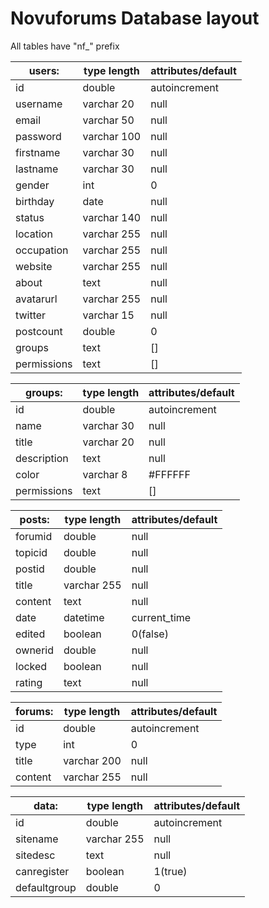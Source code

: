 # Novuforums Database layout
All tables have "nf_" prefix

| users:      | type length   | attributes/default  |
| ----------- | -----------   | ------------------- |
| id          | double        | autoincrement       |
| username    | varchar 20    | null                |
| email       | varchar 50    | null                |
| password    | varchar 100   | null                |
| firstname   | varchar 30    | null                |
| lastname    | varchar 30    | null                |
| gender      | int           | 0                   |
| birthday    | date          | null                |
| status      | varchar 140   | null                |
| location    | varchar 255   | null                |
| occupation  | varchar 255   | null                |
| website     | varchar 255   | null                |
| about       | text          | null                |
| avatarurl   | varchar 255   | null                |
| twitter     | varchar 15    | null                |
| postcount   | double        | 0                   |
| groups      | text          | []                  |
| permissions | text          | []                  |

| groups:     | type length   | attributes/default  |
| ----------- | ------------- | ------------------- |
| id          | double        | autoincrement       |
| name        | varchar 30    | null                |
| title       | varchar 20    | null                |
| description | text          | null                |
| color       | varchar 8     | #FFFFFF             |
| permissions | text          | []                  |

| posts:    | type length   | attributes/default  |
| --------- | ------------- | ------------------- |
| forumid   | double        | null                |
| topicid   | double        | null                |
| postid    | double        | null                |
| title     | varchar 255   | null                |
| content   | text          | null                |
| date      | datetime      | current_time        |
| edited    | boolean       | 0(false)            |
| ownerid   | double        | null                |
| locked    | boolean       | null                |
| rating    | text          | null                |

| forums:   | type length   | attributes/default  |
| --------- | ------------- | ------------------- |
| id        | double        | autoincrement       |
| type      | int           | 0                   |
| title     | varchar 200   | null                |
| content   | varchar 255   | null                |

| data:        | type length   | attributes/default |
| ------------ | ------------- | ------------------ |
| id           | double        | autoincrement      |
| sitename     | varchar 255   | null               |
| sitedesc     | text          | null               |
| canregister  | boolean       | 1(true)            |
| defaultgroup | double        | 0                  |
